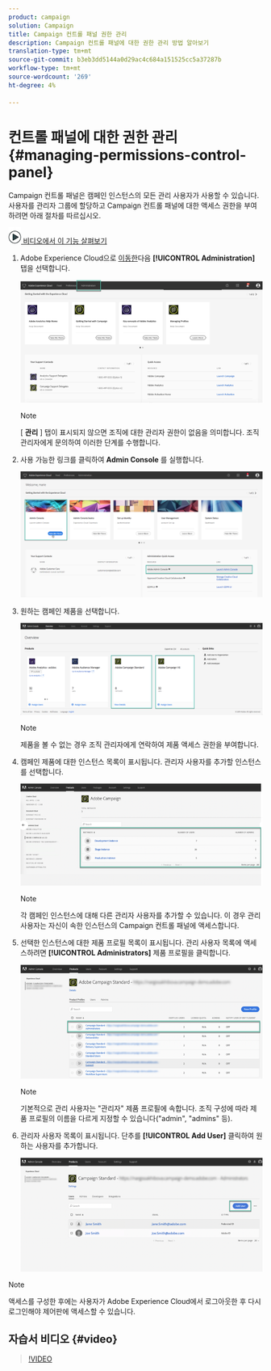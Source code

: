 ```yaml
---
product: campaign
solution: Campaign
title: Campaign 컨트롤 패널 권한 관리
description: Campaign 컨트롤 패널에 대한 권한 관리 방법 알아보기
translation-type: tm+mt
source-git-commit: b3eb3dd5144a0d29ac4c684a151525cc5a37287b
workflow-type: tm+mt
source-wordcount: '269'
ht-degree: 4%

---
```



# 컨트롤 패널에 대한 권한 관리 {#managing-permissions-control-panel}

Campaign 컨트롤 패널은 캠페인 인스턴스의 모든 관리 사용자가 사용할 수 있습니다. 사용자를 관리자 그룹에 할당하고 Campaign 컨트롤 패널에 대한 액세스 권한을 부여하려면 아래 절차를 따르십시오.

![](assets/do-not-localize/how-to-video.png)[ 비디오에서 이 기능 살펴보기](#video)

1. Adobe Experience Cloud으로 [이동한](https://experiencecloud.adobe.com/)다음 **[!UICONTROL Administration]** 탭을 선택합니다.

   ![](assets/do-not-localize/control_panel_add_user1.png)

   >[!NOTE]
   >
   >[ <b>관리</b> ] 탭이 표시되지 않으면 조직에 대한 관리자 권한이 없음을 의미합니다. 조직 관리자에게 문의하여 이러한 단계를 수행합니다.

1. 사용 가능한 링크를 클릭하여 **Admin Console** 를 실행합니다.

   ![](assets/do-not-localize/control_panel_admin1.png)

1. 원하는 캠페인 제품을 선택합니다.

   ![](assets/do-not-localize/control_panel_add_user3.png)

   >[!NOTE]
   >
   >제품을 볼 수 없는 경우 조직 관리자에게 연락하여 제품 액세스 권한을 부여합니다.

1. 캠페인 제품에 대한 인스턴스 목록이 표시됩니다. 관리자 사용자를 추가할 인스턴스를 선택합니다.

   ![](assets/do-not-localize/control_panel_add_user4.png)

   >[!NOTE]
   >
   >각 캠페인 인스턴스에 대해 다른 관리자 사용자를 추가할 수 있습니다. 이 경우 관리 사용자는 자신이 속한 인스턴스의 Campaign 컨트롤 패널에 액세스합니다.

1. 선택한 인스턴스에 대한 제품 프로필 목록이 표시됩니다. 관리 사용자 목록에 액세스하려면 **[!UICONTROL Administrators]** 제품 프로필을 클릭합니다.

   ![](assets/do-not-localize/control_panel_add_user_5.png)

   >[!NOTE]
   >
   >기본적으로 관리 사용자는 &quot;관리자&quot; 제품 프로필에 속합니다. 조직 구성에 따라 제품 프로필의 이름을 다르게 지정할 수 있습니다(&quot;admin&quot;, &quot;admins&quot; 등).

1. 관리자 사용자 목록이 표시됩니다. 단추를 **[!UICONTROL Add User]** 클릭하여 원하는 사용자를 추가합니다.

   ![](assets/do-not-localize/control_panel_add_user_6.png)

>[!NOTE]
>
>액세스를 구성한 후에는 사용자가 Adobe Experience Cloud에서 로그아웃한 후 다시 로그인해야 제어판에 액세스할 수 있습니다.

## 자습서 비디오 {#video}

>[!VIDEO](https://video.tv.adobe.com/v/27147?quality=12)
